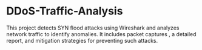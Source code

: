 # DDoS-Traffic-Analysis
 This project detects SYN flood attacks using Wireshark and analyzes network traffic to identify anomalies. It includes packet captures , a detailed report, and mitigation strategies for preventing such attacks.
